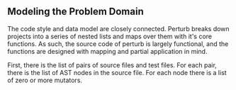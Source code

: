 ## Modeling the Problem Domain

The code style and data model are closely connected. Perturb breaks down projects into a series of nested lists and maps over them with it's core functions. As such, the source code of perturb is largely functional, and the functions are designed with mapping and partial application in mind.

First, there is the list of pairs of source files and test files. For each pair, there is the list of AST nodes in the source file. For each node there is a list of zero or more mutators.
